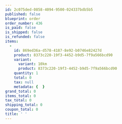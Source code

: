 ```yaml
---
id: 2c075ded-0858-4094-9500-024337bdb5b5
published: false
blueprint: order
order_number: 436
is_paid: false
is_shipped: false
is_refunded: false
items:
  -
    id: 869ed36a-d578-4187-8e92-b0746e82427d
    product: 8373c220-19f3-4452-b9d5-7f9a566bcd90
    variant:
      variant: 10km
      product: 8373c220-19f3-4452-b9d5-7f9a566bcd90
    quantity: 1
    total: 0
    tax: null
    metadata: {  }
grand_total: 0
items_total: 0
tax_total: 0
shipping_total: 0
coupon_total: 0
title: ' '
---
```

